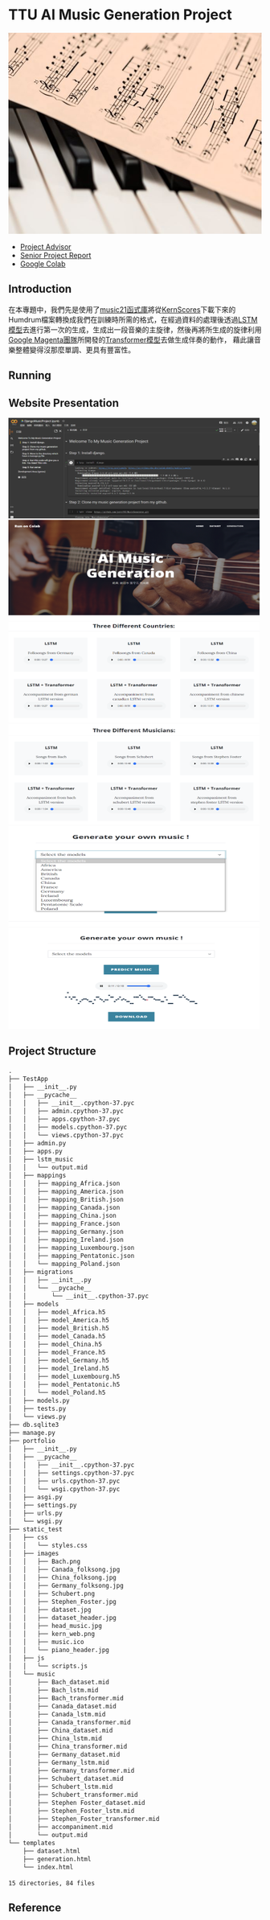 # TTU AI Music Generation Project  

<img src="images/sheet_music.jpg" height="400" width="800" />


  - [Project Advisor](https://tchinfo.ttu.edu.tw/tchinfo.php?id=chingyeh)
  - [Senior Project Report](#)
  - [Google Colab](https://colab.research.google.com/drive/1VRnq9hjKyu-JEpGC2bWl6-L3nZtOlzEi?usp=sharing)


## Introduction  

在本專題中，我們先是使用了[music21函式庫](http://web.mit.edu/music21/)將從[KernScores](#)下載下來的Humdrum檔案轉換成我們在訓練時所需的格式，在經過資料的處理後透過[LSTM模型](https://en.wikipedia.org/wiki/Long_short-term_memory)去進行第一次的生成，生成出一段音樂的主旋律，然後再將所生成的旋律利用[Google Magenta團隊](https://magenta.tensorflow.org/music-transformer)所開發的[Transformer模型](https://en.wikipedia.org/wiki/Transformer_(machine_learning_model))去做生成伴奏的動作，
藉此讓音樂整體變得沒那麼單調、更具有豐富性。

## Running  













## Website Presentation  

<img src="images/1.png" height="200" width="500"/>

<img src="images/2.png" height="200" width="500"/>

<img src="images/3.png" height="200" width="500"/>

<img src="images/4.png" height="200" width="500"/>

<img src="images/5.png" height="200" width="500"/>

<img src="images/6.png" height="200" width="500"/>

## Project Structure  

```
.
├── TestApp
│   ├── __init__.py
│   ├── __pycache__
│   │   ├── __init__.cpython-37.pyc
│   │   ├── admin.cpython-37.pyc
│   │   ├── apps.cpython-37.pyc
│   │   ├── models.cpython-37.pyc
│   │   └── views.cpython-37.pyc
│   ├── admin.py
│   ├── apps.py
│   ├── lstm_music
│   │   └── output.mid
│   ├── mappings
│   │   ├── mapping_Africa.json
│   │   ├── mapping_America.json
│   │   ├── mapping_British.json
│   │   ├── mapping_Canada.json
│   │   ├── mapping_China.json
│   │   ├── mapping_France.json
│   │   ├── mapping_Germany.json
│   │   ├── mapping_Ireland.json
│   │   ├── mapping_Luxembourg.json
│   │   ├── mapping_Pentatonic.json
│   │   └── mapping_Poland.json
│   ├── migrations
│   │   ├── __init__.py
│   │   └── __pycache__
│   │       └── __init__.cpython-37.pyc
│   ├── models
│   │   ├── model_Africa.h5
│   │   ├── model_America.h5
│   │   ├── model_British.h5
│   │   ├── model_Canada.h5
│   │   ├── model_China.h5
│   │   ├── model_France.h5
│   │   ├── model_Germany.h5
│   │   ├── model_Ireland.h5
│   │   ├── model_Luxembourg.h5
│   │   ├── model_Pentatonic.h5
│   │   └── model_Poland.h5
│   ├── models.py
│   ├── tests.py
│   └── views.py
├── db.sqlite3
├── manage.py
├── portfolio
│   ├── __init__.py
│   ├── __pycache__
│   │   ├── __init__.cpython-37.pyc
│   │   ├── settings.cpython-37.pyc
│   │   ├── urls.cpython-37.pyc
│   │   └── wsgi.cpython-37.pyc
│   ├── asgi.py
│   ├── settings.py
│   ├── urls.py
│   └── wsgi.py
├── static_test
│   ├── css
│   │   └── styles.css
│   ├── images
│   │   ├── Bach.png
│   │   ├── Canada_folksong.jpg
│   │   ├── China_folksong.jpg
│   │   ├── Germany_folksong.jpg
│   │   ├── Schubert.png
│   │   ├── Stephen_Foster.jpg
│   │   ├── dataset.jpg
│   │   ├── dataset_header.jpg
│   │   ├── head_music.jpg
│   │   ├── kern_web.png
│   │   ├── music.ico
│   │   └── piano_header.jpg
│   ├── js
│   │   └── scripts.js
│   └── music
│       ├── Bach_dataset.mid
│       ├── Bach_lstm.mid
│       ├── Bach_transformer.mid
│       ├── Canada_dataset.mid
│       ├── Canada_lstm.mid
│       ├── Canada_transformer.mid
│       ├── China_dataset.mid
│       ├── China_lstm.mid
│       ├── China_transformer.mid
│       ├── Germany_dataset.mid
│       ├── Germany_lstm.mid
│       ├── Germany_transformer.mid
│       ├── Schubert_dataset.mid
│       ├── Schubert_lstm.mid
│       ├── Schubert_transformer.mid
│       ├── Stephen Foster_dataset.mid
│       ├── Stephen_Foster_lstm.mid
│       ├── Stephen_Foster_transformer.mid
│       ├── accompaniment.mid
│       └── output.mid
└── templates
    ├── dataset.html
    ├── generation.html
    └── index.html

15 directories, 84 files
```

## Reference  






